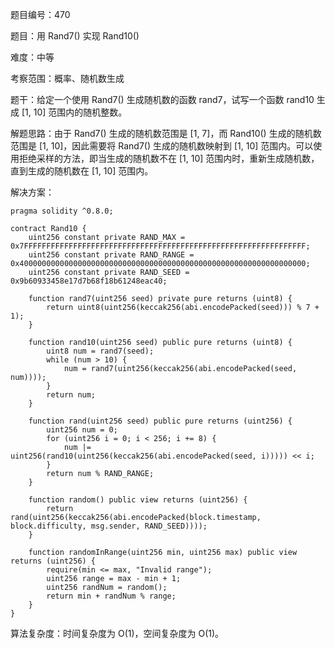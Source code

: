 题目编号：470

题目：用 Rand7() 实现 Rand10()

难度：中等

考察范围：概率、随机数生成

题干：给定一个使用 Rand7() 生成随机数的函数 rand7，试写一个函数 rand10 生成 [1, 10] 范围内的随机整数。

解题思路：由于 Rand7() 生成的随机数范围是 [1, 7]，而 Rand10() 生成的随机数范围是 [1, 10]，因此需要将 Rand7() 生成的随机数映射到 [1, 10] 范围内。可以使用拒绝采样的方法，即当生成的随机数不在 [1, 10] 范围内时，重新生成随机数，直到生成的随机数在 [1, 10] 范围内。

解决方案：

```solidity
pragma solidity ^0.8.0;

contract Rand10 {
    uint256 constant private RAND_MAX = 0x7FFFFFFFFFFFFFFFFFFFFFFFFFFFFFFFFFFFFFFFFFFFFFFFFFFFFFFFFFFFFFFF;
    uint256 constant private RAND_RANGE = 0x4000000000000000000000000000000000000000000000000000000000000000;
    uint256 constant private RAND_SEED = 0x9b60933458e17d7b68f18b61248eac40;

    function rand7(uint256 seed) private pure returns (uint8) {
        return uint8(uint256(keccak256(abi.encodePacked(seed))) % 7 + 1);
    }

    function rand10(uint256 seed) public pure returns (uint8) {
        uint8 num = rand7(seed);
        while (num > 10) {
            num = rand7(uint256(keccak256(abi.encodePacked(seed, num))));
        }
        return num;
    }

    function rand(uint256 seed) public pure returns (uint256) {
        uint256 num = 0;
        for (uint256 i = 0; i < 256; i += 8) {
            num |= uint256(rand10(uint256(keccak256(abi.encodePacked(seed, i))))) << i;
        }
        return num % RAND_RANGE;
    }

    function random() public view returns (uint256) {
        return rand(uint256(keccak256(abi.encodePacked(block.timestamp, block.difficulty, msg.sender, RAND_SEED))));
    }

    function randomInRange(uint256 min, uint256 max) public view returns (uint256) {
        require(min <= max, "Invalid range");
        uint256 range = max - min + 1;
        uint256 randNum = random();
        return min + randNum % range;
    }
}
```

算法复杂度：时间复杂度为 O(1)，空间复杂度为 O(1)。